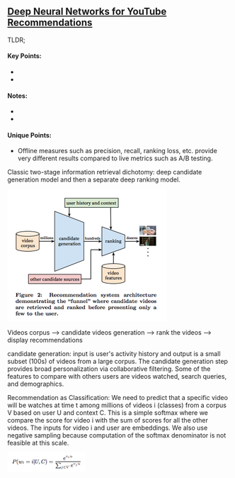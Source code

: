 ## [Deep Neural Networks for YouTube Recommendations ](https://research.google.com/pubs/pub45530.html)

TLDR; 

#### Key Points:

- 
-

#### Notes:

-
-


#### Unique Points:

- Offline measures such as precision, recall, ranking loss, etc. provide very different results compared to live metrics such as A/B testing. 





Classic two-stage information retrieval dichotomy: deep candidate generation model and then a separate deep ranking model.

![two-stage information retrieval dichotomy](images/youtube_general.png)

Videos corpus --> candidate videos generation --> rank the videos --> display recommendations

candidate generation: input is user's activity history and output is a small subset (100s) of videos from a large corpus. 
The candidate generation step provides broad personalization via collaborative filtering. Some of the features to compare with others users are videos watched, search queries, and demographics. 


Recommendation as Classification:
We need to predict that a specific video will be watches at time t among millions of videos i (classes) from a corpus V based on user U and context C. This is a simple softmax where we compare the score for video i with the sum of scores for all the other videos. The inputs for video i and user are embeddings. We also use negative sampling because computation of the softmax denominator is not feasible at this scale. 

![Softmax](images/youtube_softmax.png)




